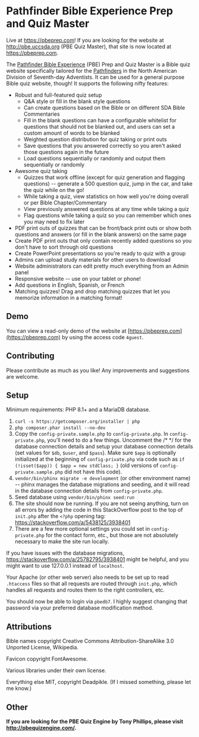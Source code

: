 # Pathfinder Bible Experience Prep and Quiz Master

Live at https://pbeprep.com! If you are looking for the website at http://pbe.uccsda.org (PBE Quiz Master), that site is now located at https://pbeprep.com.

The [Pathfinder Bible Experience](http://www.pathfindersonline.org/pathfinder-bible-experience) (PBE) Prep and Quiz Master is a Bible quiz website specifically tailored for the [Pathfinders](http://www.pathfindersonline.org/) in the North American Division of Seventh-day Adventists. It can be used for a general purpose Bible quiz website, though! It supports the following nifty features:

* Robust and full-featured quiz setup
    * Q&A style or fill in the blank style questions
    * Can create questions based on the Bible or on different SDA Bible Commentaries
    * Fill in the blank questions can have a configurable whitelist for questions that should not be blanked out, and users can set a custom amount of words to be blanked
    * Weighted question distribution for quiz taking or print outs
    * Save questions that you answered correctly so you aren't asked those questions again in the future
    * Load questions sequentially or randomly and output them sequentially or randomly
* Awesome quiz taking
    * Quizzes that work offline (except for quiz generation and flagging questions) -- generate a 500 question quiz, jump in the car, and take the quiz while on the go! 
    * While taking a quiz, view statistics on how well you're doing overall or per Bible Chapter/Commentary
    * View previously answered questions at any time while taking a quiz
    * Flag questions while taking a quiz so you can remember which ones you may need to fix later
* PDF print outs of quizzes that can be front/back print outs or show both questions and answers (or fill in the blank answers) on the same page
* Create PDF print outs that only contain recently added questions so you don't have to sort through old questions 
* Create PowerPoint presentations so you're ready to quiz with a group
* Admins can upload study materials for other users to download
* Website administrators can edit pretty much everything from an Admin panel
* Responsive website -- use on your tablet or phone!
* Add questions in English, Spanish, or French
* Matching quizzes! Drag and drop matching quizzes that let you memorize information in a matching format!

## Demo

You can view a read-only demo of the website at [https://pbeprep.com](https://pbeprep.com) by using the access code `4guest`.

## Contributing

Please contribute as much as you like! Any improvements and suggestions are welcome.

## Setup

Minimum requirements: PHP 8.1+ and a MariaDB database.

1. `curl -s https://getcomposer.org/installer | php`
2. `php composer.phar install --no-dev`
3. Copy the `config-private.sample.php` to `config-private.php`. In `config-private.php`, you'll need to do a few things. Uncomment the /* */ for the database connection details and setup your database connection details (set values for `$db`, `$user`, and `$pass`). Make sure `$app` is optionally initialized at the beginning of `config-private.php` via code such as `if (!isset($app)) { $app = new stdClass; }` (old versions of `config-private.sample.php` did not have this code).
4. `vendor/bin/phinx migrate -e development` (or other environment name) -- phinx manages the database migrations and seeding, and it will read in the database connection details from `config-private.php`.
5. Seed database using `vendor/bin/phinx seed:run`
6. The site should now be running. If you are not seeing anything, turn on all errors by adding the code in this StackOverflow post to the top of `init.php` after the `<?php` opening tag: https://stackoverflow.com/a/5438125/3938401
7. There are a few more optional settings you could set in `config-private.php` for the contact form, etc., but those are not absolutely necessary to make the site run locally.

If you have issues with the database migrations, https://stackoverflow.com/a/25782795/3938401 might be helpful, and you might want to use 127.0.0.1 instead of `localhost`.

Your Apache (or other web server) also needs to be set up to read `.htaccess` files so that all requests are routed through `init.php`, which handles all requests and routes them to the right controllers, etc.

You should now be able to login via `pbedb7`. I highly suggest changing that password via your preferred database modification method.

## Attributions

Bible names copyright Creative Commons Attribution-ShareAlike 3.0 Unported License, Wikipedia.

Favicon copyright FontAwesome.

Various libraries under their own license.

Everything else MIT, copyright Deadpikle. (If I missed something, please let me know.)

## Other

**If you are looking for the PBE Quiz Engine by Tony Phillips, please visit http://pbequizengine.com/.**
